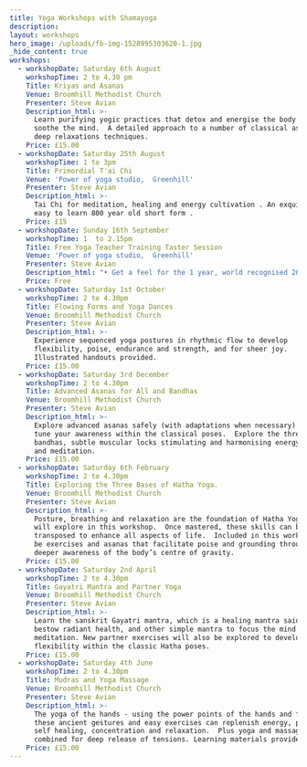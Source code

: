 ```yaml
---
title: Yoga Workshops with Shamayoga
description:
layout: workshops
hero_image: /uploads/fb-img-1528995303620-1.jpg
_hide_content: true
workshops:
  - workshopDate: Saturday 6th August
    workshopTime: 2 to 4.30 pm
    Title: Kriyas and Asanas
    Venue: Broomhill Methodist Church
    Presenter: Steve Avian
    Description_html: >-
      Learn purifying yogic practices that detox and energise the body and
      soothe the mind.  A detailed approach to a number of classical asanas and
      deep relaxations techniques.
    Price: £15.00
  - workshopDate: Saturday 25th August
    workshopTime: 1 to 3pm
    Title: Primordial T'ai Chi
    Venue: 'Power of yoga studio,  Greenhill'
    Presenter: Steve Avian
    Description_html: >-
      Tai Chi for meditation, healing and energy cultivation . An exquisite and
      easy to learn 800 year old short form .
    Price: £15
  - workshopDate: Sunday 16th September
    workshopTime: 1  to 2.15pm
    Title: Free Yoga Teacher Training Taster Session
    Venue: 'Power of yoga studio,  Greenhill'
    Presenter: Steve Avian
    Description_html: "• Get a feel for the 1 year, world recognised 200-hour Yoga Alliance-certificated course, now in its’ 12th year\n\n• Sample a free yoga class\n\n• Meet prospective students and those already booked\n\n• Get an overview of course topics and workshops\n\n\_• Engage in a question and answer session\n\n• Pick up a calendar and registration form\n\n• Take the opportunity to register for the course on the day"
    Price: Free
  - workshopDate: Saturday 1st October
    workshopTime: 2 to 4.30pm
    Title: Flowing Forms and Yoga Dances
    Venue: Broomhill Methodist Church
    Presenter: Steve Avian
    Description_html: >-
      Experience sequenced yoga postures in rhythmic flow to develop
      flexibility, poise, endurance and strength, and for sheer joy. 
      Illustrated handouts provided.
    Price: £15.00
  - workshopDate: Saturday 3rd December
    workshopTime: 2 to 4.30pm
    Title: Advanced Asanas for All and Bandhas
    Venue: Broomhill Methodist Church
    Presenter: Steve Avian
    Description_html: >-
      Explore advanced asanas safely (with adaptations when necessary) and fine
      tune your awareness within the classical poses.  Explore the three
      bandhas, subtle muscular locks stimulating and harmonising energy in asana
      and meditation.
    Price: £15.00
  - workshopDate: Saturday 6th February
    workshopTime: 2 to 4.30pm
    Title: Exploring the Three Bases of Hatha Yoga.
    Venue: Broomhill Methodist Church
    Presenter: Steve Avian
    Description_html: >-
      Posture, breathing and relaxation are the foundation of Hatha Yoga that we
      will explore in this workshop.  Once mastered, these skills can be
      transposed to enhance all aspects of life.  Included in this workshop will
      be exercises and asanas that facilitate poise and grounding through a
      deeper awareness of the body’s centre of gravity.
    Price: £15.00
  - workshopDate: Saturday 2nd April
    workshopTime: 2 to 4.30pm
    Title: Gayatri Mantra and Partner Yoga
    Venue: Broomhill Methodist Church
    Presenter: Steve Avian
    Description_html: >-
      Learn the sanskrit Gayatri mantra, which is a healing mantra said to
      bestow radiant health, and other simple mantra to focus the mind for
      meditation. New partner exercises will also be explored to develop greater
      flexibility within the classic Hatha poses.
    Price: £15.00
  - workshopDate: Saturday 4th June
    workshopTime: 2 to 4.30pm
    Title: Mudras and Yoga Massage
    Venue: Broomhill Methodist Church
    Presenter: Steve Avian
    Description_html: >-
      The yoga of the hands - using the power points of the hands and fingers -
      these ancient gestures and easy exercises can replenish energy, promote
      self healing, concentration and relaxation.  Plus yoga and massage
      combined for deep release of tensions. Learning materials provided.
    Price: £15.00
---
```


